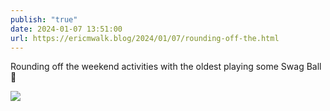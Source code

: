 ```yaml
---
publish: "true"
date: 2024-01-07 13:51:00
url: https://ericmwalk.blog/2024/01/07/rounding-off-the.html
---
```


Rounding off the weekend activities with the oldest playing some Swag Ball 🏀

![](https://ericmwalk.blog/uploads/2024/img-7438.jpeg)
